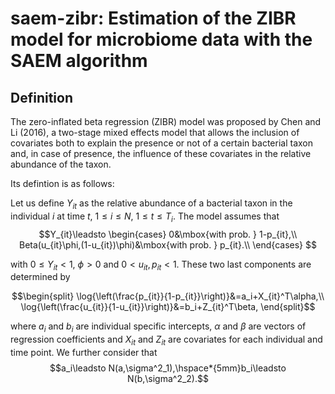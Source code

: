 # saem-zibr: Estimation of the ZIBR model for microbiome data with the SAEM algorithm

## Definition

The zero-inflated beta regression (ZIBR) model was proposed by Chen and Li (2016), a two-stage mixed effects model that allows the inclusion of covariates both to
explain the presence or not of a certain bacterial taxon and, in case of presence, the influence of these covariates in the relative abundance of the taxon.

Its defintion is as follows: 

Let us define $Y_{it}$ as the relative abundance of a bacterial taxon in the individual $i$ at time $t$, $1\leq i\leq N$, $1\leq t\leq T_i$. The model assumes that
$$Y_{it}\leadsto
    \begin{cases}
    0&\mbox{with prob. } 1-p_{it},\\
    Beta(u_{it}\phi,(1-u_{it})\phi)&\mbox{with prob. } p_{it}.\\
    \end{cases}    
$$

with $0\leq Y_{it}<1$, $\phi>0$ and $0<u_{it},p_{it}<1$. These two last components are determined by

$$\begin{split}
    \log{\left(\frac{p_{it}}{1-p_{it}}\right)}&=a_i+X_{it}^T\alpha,\\
    \log{\left(\frac{u_{it}}{1-u_{it}}\right)}&=b_i+Z_{it}^T\beta,    
\end{split}$$

where $a_i$ and $b_i$ are individual specific intercepts, $\alpha$ and $\beta$ are vectors of regression coefficients and $X_{it}$ and $Z_{it}$ are covariates for each individual and time point. We further consider that $$a_i\leadsto N(a,\sigma^2_1),\hspace*{5mm}b_i\leadsto N(b,\sigma^2_2).$$


